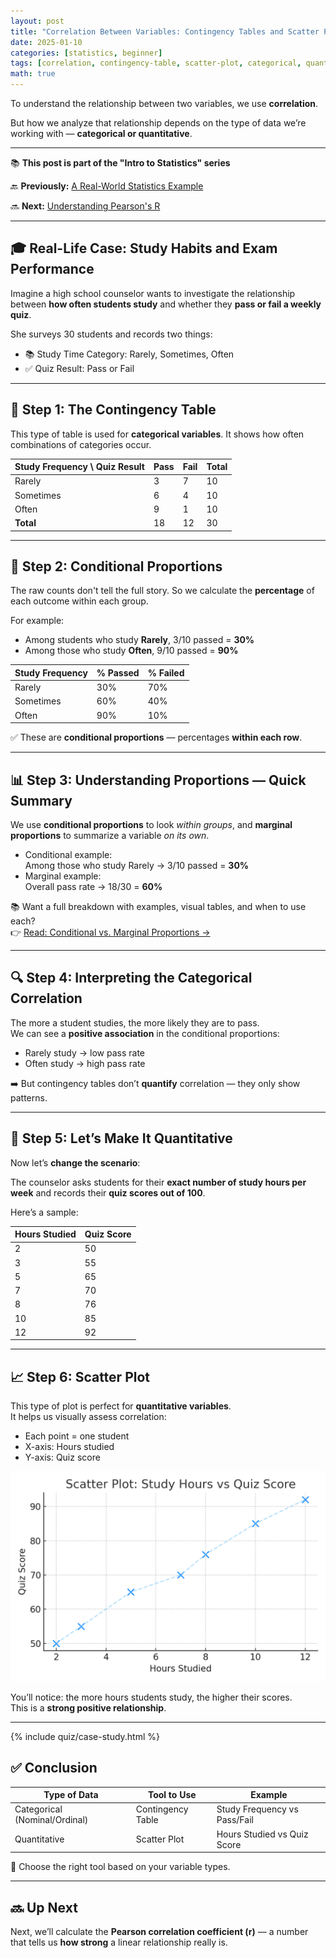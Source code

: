 ```yaml
---
layout: post
title: "Correlation Between Variables: Contingency Tables and Scatter Plots"
date: 2025-01-10
categories: [statistics, beginner]
tags: [correlation, contingency-table, scatter-plot, categorical, quantitative]
math: true
---
```


To understand the relationship between two variables, we use **correlation**.

But how we analyze that relationship depends on the type of data we’re working with — **categorical or quantitative**.

---

<div class="series-nav">
  <p>📚 <strong>This post is part of the "Intro to Statistics" series</strong></p>
  <p>🔙 <strong>Previously:</strong> <a href="/posts/full-case-study/">A Real-World Statistics Example</a></p>
  <p>🔜 <strong>Next:</strong> <a href="/posts/full-case-study/">Understanding Pearson's R</a></p>
</div>

---

## 🎓 Real-Life Case: Study Habits and Exam Performance

Imagine a high school counselor wants to investigate the relationship between **how often students study** and whether they **pass or fail a weekly quiz**.

She surveys 30 students and records two things:
- 📚 Study Time Category: Rarely, Sometimes, Often
- ✅ Quiz Result: Pass or Fail

---

## 🧮 Step 1: The Contingency Table

This type of table is used for **categorical variables**. It shows how often combinations of categories occur.

| Study Frequency \ Quiz Result | Pass | Fail | Total |
|-------------------------------|------|------|-------|
| Rarely                        | 3    | 7    | 10    |
| Sometimes                     | 6    | 4    | 10    |
| Often                         | 9    | 1    | 10    |
| **Total**                     | 18   | 12   | 30    |

---

## 🔁 Step 2: Conditional Proportions

The raw counts don't tell the full story. So we calculate the **percentage** of each outcome within each group.

For example:
- Among students who study **Rarely**, 3/10 passed = **30%**
- Among those who study **Often**, 9/10 passed = **90%**

| Study Frequency | % Passed | % Failed |
|-----------------|----------|----------|
| Rarely          | 30%      | 70%      |
| Sometimes       | 60%      | 40%      |
| Often           | 90%      | 10%      |

✅ These are **conditional proportions** — percentages **within each row**.

---

## 📊 Step 3: Understanding Proportions — Quick Summary

We use **conditional proportions** to look *within groups*, and **marginal proportions** to summarize a variable *on its own*.

- Conditional example:  
  Among those who study Rarely → 3/10 passed = **30%**
- Marginal example:  
  Overall pass rate → 18/30 = **60%**

📚 Want a full breakdown with examples, visual tables, and when to use each?  
👉 [Read: Conditional vs. Marginal Proportions →](/posts/conditional-vs-marginal/)


---

## 🔍 Step 4: Interpreting the Categorical Correlation

The more a student studies, the more likely they are to pass.  
We can see a **positive association** in the conditional proportions:
- Rarely study → low pass rate
- Often study → high pass rate

➡️ But contingency tables don’t **quantify** correlation — they only show patterns.

---

## 🔄 Step 5: Let’s Make It Quantitative

Now let’s **change the scenario**:

The counselor asks students for their **exact number of study hours per week** and records their **quiz scores out of 100**.

Here’s a sample:

| Hours Studied | Quiz Score |
|---------------|------------|
| 2             | 50         |
| 3             | 55         |
| 5             | 65         |
| 7             | 70         |
| 8             | 76         |
| 10            | 85         |
| 12            | 92         |

---

## 📈 Step 6: Scatter Plot

This type of plot is perfect for **quantitative variables**.  
It helps us visually assess correlation:

- Each point = one student  
- X-axis: Hours studied  
- Y-axis: Quiz score

![Scatter Plot – Study Hours vs Quiz Score](/assets/images/scatter_study_scores.png)


You’ll notice: the more hours students study, the higher their scores.  
This is a **strong positive relationship**.

---

{% include quiz/case-study.html %}

## ✅ Conclusion

| Type of Data        | Tool to Use          | Example                     |
|---------------------|----------------------|-----------------------------|
| Categorical (Nominal/Ordinal) | Contingency Table     | Study Frequency vs Pass/Fail |
| Quantitative         | Scatter Plot          | Hours Studied vs Quiz Score |

🧠 Choose the right tool based on your variable types.

---

## 🔜 Up Next

Next, we’ll calculate the **Pearson correlation coefficient (r)** — a number that tells us **how strong** a linear relationship really is.
